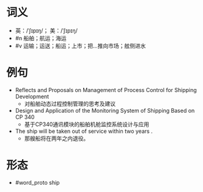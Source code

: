 # 词义
- 英：/ˈʃɪpɪŋ/； 美：/ˈʃɪpɪŋ/
- #n 船舶；航运；海运
- #v 运输；运送；船运；上市；把…推向市场；舷侧进水
# 例句
- Reflects and Proposals on Management of Process Control for Shipping Development
	- 对船舶动态过程控制管理的思考及建议
- Design and Application of the Monitoring System of Shipping Based on CP 340
	- 基于CP340通讯模块的船舶机舱监控系统设计与应用
- The ship will be taken out of service within two years .
	- 那艘船将在两年之内退役。
# 形态
- #word_proto ship
